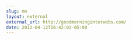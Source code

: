 ```yaml
---
slug: mn
layout: external
external_url: http://goodmorninginterwebs.com/
date: 2012-04-12T16:42:02-05:00
---
```

